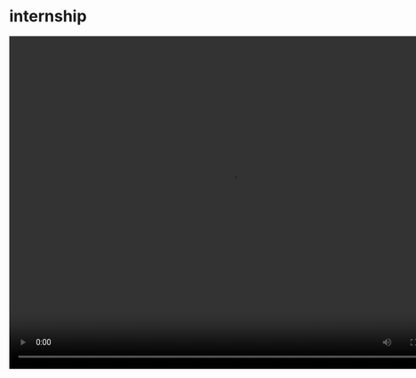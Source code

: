 # internship
<video controls autoplay width="800" height="600">
            <source src="https://github.com/lovisaviigisalu/internship/blob/e091819e8d11f4b1c171b1ef18d3aa6cd3486f7b/kandideerimine.mp4" type="video/mp4">
          </video>
